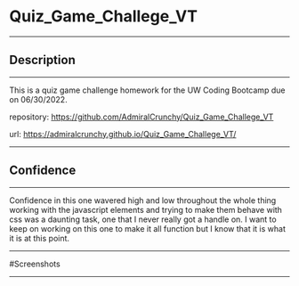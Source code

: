 # Quiz_Game_Challege_VT

---

## Description

---

This is a quiz game challenge homework for the UW Coding Bootcamp due on 06/30/2022. 

repository: https://github.com/AdmiralCrunchy/Quiz_Game_Challege_VT

url: https://admiralcrunchy.github.io/Quiz_Game_Challege_VT/


---

## Confidence

---

Confidence in this one wavered high and low throughout the whole thing working with the javascript elements and trying to make them behave with css was a daunting task, one that I never really got a handle on. I want to keep on working on this one to make it all function but I know that it is what it is at this point.


---

#Screenshots

---

